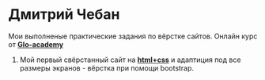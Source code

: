 # Дмитрий Чебан

Мои выполненые практические задания по вёрстке сайтов. Онлайн курс от **[Glo-academy](glo-academy.org/ "Glo-academy")**
  
1. Мой первый свёрстанный сайт на **[html+css](https://favorituser.github.io/practic_work_1/ "html+css")** и адаптиция под все размеры экранов - вёрстка при помощи bootstrap. 


